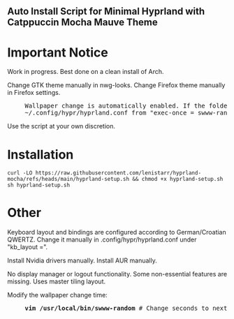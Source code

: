 ## Auto Install Script for Minimal Hyprland with Catppuccin Mocha Mauve Theme 
# Important Notice
Work in progress. Best done on a clean install of Arch.

Change GTK theme manually in nwg-looks. Change Firefox theme manually in Firefox settings.
<dl><dd>
<pre>
Wallpaper change is automatically enabled. If the folder is empty the script can cause high cpu usage so do not be surprised. To disable it
~/.config/hypr/hyprland.conf from "exec-once = swww-random ~/pictures/wallpapers &" to "exec-once = swww ~/path/to/img" and then rebind or remove "bind = CONTROL,         P,          exec,                   swww-next-wallpaper". 
</pre>
</dd></dl>
Use the script at your own discretion.

# Installation
```
curl -LO https://raw.githubusercontent.com/lenistarr/hyprland-mocha/refs/heads/main/hyprland-setup.sh && chmod +x hyprland-setup.sh
sh hyprland-setup.sh
```
# Other 
Keyboard layout and bindings are configured according to German/Croatian QWERTZ. Change it manually in .config/hypr/hyprland.conf under "kb_layout =".

Install Nvidia drivers manually. Install AUR manually.

No display manager or logout functionality. Some non-essential features are missing. Uses master tiling layout. 

Modify the wallpaper change time: 
<dl><dd>
<pre>
<b>vim /usr/local/bin/swww-random</b> # Change seconds to next image under <i>INTERVAL=[seconds]</i>
</pre>
</dd></dl>
